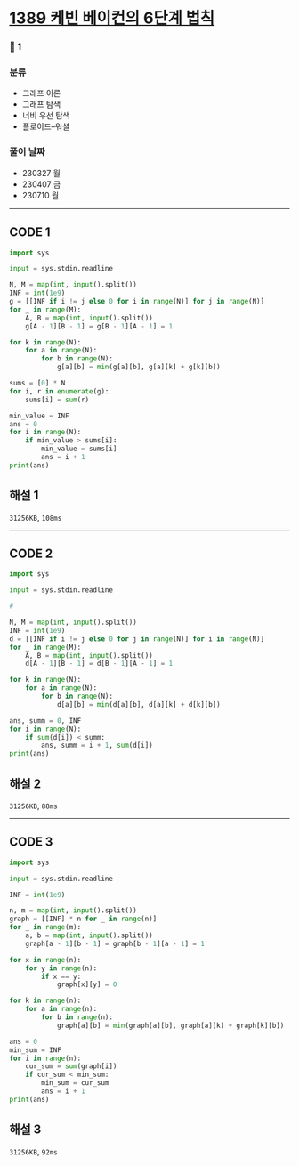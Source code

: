 # [1389 케빈 베이컨의 6단계 법칙](https://www.acmicpc.net/problem/1389)

### 🥈 1

### 분류

- 그래프 이론
- 그래프 탐색
- 너비 우선 탐색
- 플로이드–워셜

### 풀이 날짜

- 230327 월
- 230407 금
- 230710 월

---

## CODE 1

```python
import sys

input = sys.stdin.readline

N, M = map(int, input().split())
INF = int(1e9)
g = [[INF if i != j else 0 for i in range(N)] for j in range(N)]
for _ in range(M):
    A, B = map(int, input().split())
    g[A - 1][B - 1] = g[B - 1][A - 1] = 1

for k in range(N):
    for a in range(N):
        for b in range(N):
            g[a][b] = min(g[a][b], g[a][k] + g[k][b])

sums = [0] * N
for i, r in enumerate(g):
    sums[i] = sum(r)

min_value = INF
ans = 0
for i in range(N):
    if min_value > sums[i]:
        min_value = sums[i]
        ans = i + 1
print(ans)

```

## 해설 1

`31256KB`, `108ms`

---

## CODE 2

```python
import sys

input = sys.stdin.readline

#

N, M = map(int, input().split())
INF = int(1e9)
d = [[INF if i != j else 0 for j in range(N)] for i in range(N)]
for _ in range(M):
    A, B = map(int, input().split())
    d[A - 1][B - 1] = d[B - 1][A - 1] = 1

for k in range(N):
    for a in range(N):
        for b in range(N):
            d[a][b] = min(d[a][b], d[a][k] + d[k][b])

ans, summ = 0, INF
for i in range(N):
    if sum(d[i]) < summ:
        ans, summ = i + 1, sum(d[i])
print(ans)

```

## 해설 2

`31256KB`, `88ms`

---

## CODE 3

```python
import sys

input = sys.stdin.readline

INF = int(1e9)

n, m = map(int, input().split())
graph = [[INF] * n for _ in range(n)]
for _ in range(m):
    a, b = map(int, input().split())
    graph[a - 1][b - 1] = graph[b - 1][a - 1] = 1

for x in range(n):
    for y in range(n):
        if x == y:
            graph[x][y] = 0

for k in range(n):
    for a in range(n):
        for b in range(n):
            graph[a][b] = min(graph[a][b], graph[a][k] + graph[k][b])

ans = 0
min_sum = INF
for i in range(n):
    cur_sum = sum(graph[i])
    if cur_sum < min_sum:
        min_sum = cur_sum
        ans = i + 1
print(ans)

```

## 해설 3

`31256KB`, `92ms`
